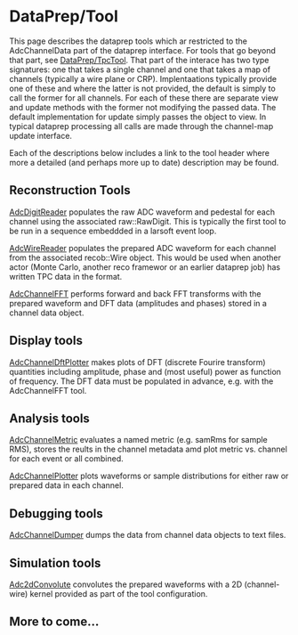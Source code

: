 # DataPrep/Tool

This page describes the dataprep tools which ar restricted to the AdcChannelData part of the dataprep interface.
For tools that go beyond that part, see [DataPrep/TpcTool](../TpcTool).
That part of the interace has two type signatures: one that takes a single channel and one that takes a map of channels
(typically a wire plane or CRP).
Implentaations typically provide one of these and where the latter is not provided, the default is simply to call the former for all channels.
For each of these there are separate view and update methods with the former not modifying the passed data.
The default implementation for update simply passes the object to view.
In typical dataprep processing all calls are made through the channel-map update interface.

Each of the descriptions below includes a link to the tool header where more a detailed (and perhaps more up to date)
description may be found.

## Reconstruction Tools

[AdcDigitReader](AdcDigitReader.h) populates the raw ADC waveform and pedestal for each channel using the associated raw::RawDigit.
This is typically the first tool to be run in a sequence embeddded in a larsoft event loop.

[AdcWireReader](AdcWireeReader.h) populates the prepared ADC waveform for each channel from the associated recob::Wire object.
This would be used when another actor (Monte Carlo, another reco framewor or an earlier dataprep job) has written TPC data in the format.

[AdcChannelFFT](AdcChannelFFT.h) performs forward and back FFT transforms with the prepared waveform and DFT data (amplitudes and phases)
stored in a channel data object.

## Display tools

[AdcChannelDftPlotter](AdcChannelDftPlotter.h) makes plots of DFT (discrete Fourire transform) quantities including amplitude, phase
and (most useful) power as function of frequency. The DFT data must be populated in advance, e.g. with the AdcChannelFFT tool.

## Analysis tools

[AdcChannelMetric](AdcChannelMetric.h) evaluates a named metric (e.g. samRms for sample RMS), stores the reults in the channel metadata amd 
plot metric vs. channel for each event or all combined.

[AdcChannelPlotter](AdcChannelPlotter.h) plots waveforms or sample distributions for either raw or prepared data in each channel.


## Debugging tools

[AdcChannelDumper](AdcChannelDumper.h) dumps the data from channel data objects to text files.

## Simulation tools

[Adc2dConvolute](Adc2dConvolute) convolutes the prepared waveforms with a 2D (channel-wire) kernel provided as part of the tool configuration.

## More to come...

